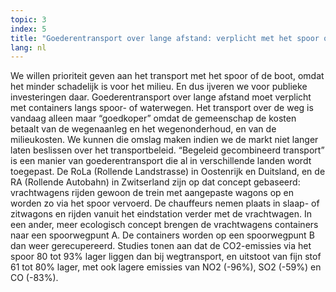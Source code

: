 ```yaml
---
topic: 3
index: 5
title: "Goederentransport over lange afstand: verplicht met het spoor of de boot."
lang: nl
---
```

We willen prioriteit geven aan het transport met het spoor of de boot, omdat
het minder schadelijk is voor het milieu. En dus ijveren we voor publieke
investeringen daar. Goederentransport over lange afstand moet verplicht met
containers langs spoor- of waterwegen. Het transport over de weg is vandaag
alleen maar “goedkoper” omdat de gemeenschap de kosten betaalt van de
wegenaanleg en het wegenonderhoud, en van de milieukosten.
We kunnen die omslag maken indien we de markt niet langer laten beslissen over
het transportbeleid.
“Begeleid gecombineerd transport” is een manier van goederentransport die al
in verschillende landen wordt toegepast. De RoLa (Rollende Landstrasse) in
Oostenrijk en Duitsland, en de RA (Rollende Autobahn) in Zwitserland zijn op
dat concept gebaseerd: vrachtwagens rijden gewoon de trein met aangepaste
wagons op en worden zo via het spoor vervoerd. De chauffeurs nemen plaats in
slaap- of zitwagons en rijden vanuit het eindstation verder met de
vrachtwagen.
In een ander, meer ecologisch concept brengen de vrachtwagens containers naar
een spoorwegpunt A. De containers worden op een spoorwegpunt B dan weer
gerecupereerd.
Studies tonen aan dat de CO2-emissies via het spoor 80 tot 93% lager liggen
dan bij wegtransport, en uitstoot van fijn stof 61 tot 80% lager, met ook
lagere emissies van NO2 (-96%), SO2 (-59%) en CO (-83%).
